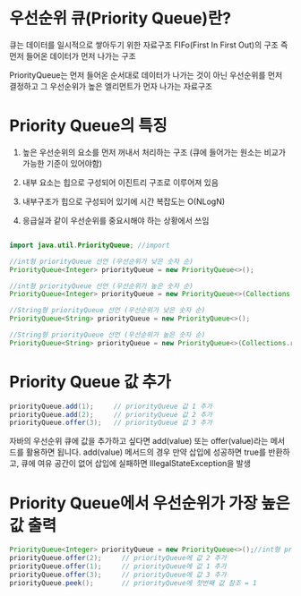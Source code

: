 

# 우선순위 큐(Priority Queue)란?
큐는 데이터를 일시적으로 쌓아두기 위한 자료구조
FIFo(First In First Out)의 구조
즉 먼저 들어온 데이터가 먼저 나가는 구조

PriorityQueue는 먼저 들어온 순서대로 
데이터가 나가는 것이 아닌 우선순위를 먼저 결정하고 
그 우선순위가 높은 엘리먼트가 먼자 나가는 자료구조

# Priority Queue의 특징
1. 높은 우선순위의 요소를 먼저 꺼내서 처리하는 구조 (큐에 들어가는 원소는 비교가 가능한 기준이 있어야함)
2. 내부 요소는 힙으로 구성되어 이진트리 구조로 이루어져 있음
3. 내부구조가 힙으로 구성되어 있기에 시간 복잡도는 O(NLogN)

4. 응급실과 같이 우선순위를 중요시해야 하는 상황에서 쓰임


```java

import java.util.PriorityQueue; //import

//int형 priorityQueue 선언 (우선순위가 낮은 숫자 순)
PriorityQueue<Integer> priorityQueue = new PriorityQueue<>();

//int형 priorityQueue 선언 (우선순위가 높은 숫자 순)
PriorityQueue<Integer> priorityQueue = new PriorityQueue<>(Collections.reverseOrder());

//String형 priorityQueue 선언 (우선순위가 낮은 숫자 순)
PriorityQueue<String> priorityQueue = new PriorityQueue<>(); 

//String형 priorityQueue 선언 (우선순위가 높은 숫자 순)
PriorityQueue<String> priorityQueue = new PriorityQueue<>(Collections.reverseOrder());
```

# Priority Queue 값 추가
```java
priorityQueue.add(1);     // priorityQueue 값 1 추가
priorityQueue.add(2);     // priorityQueue 값 2 추가
priorityQueue.offer(3);   // priorityQueue 값 3 추가
```
자바의 우선순위 큐에 값을 추가하고 싶다면 add(value) 또는 offer(value)라는 메서드를 활용하면 됩니다. add(value) 메서드의 경우 만약 삽입에 성공하면 true를 반환하고, 
큐에 여유 공간이 없어 삽입에 실패하면 IllegalStateException을 발생

# Priority Queue에서 우선순위가 가장 높은 값 출력
```java
PriorityQueue<Integer> priorityQueue = new PriorityQueue<>();//int형 priorityQueue 선언
priorityQueue.offer(2);     // priorityQueue에 값 2 추가
priorityQueue.offer(1);     // priorityQueue에 값 1 추가
priorityQueue.offer(3);     // priorityQueue에 값 3 추가
priorityQueue.peek();       // priorityQueue에 첫번째 값 참조 = 1
```